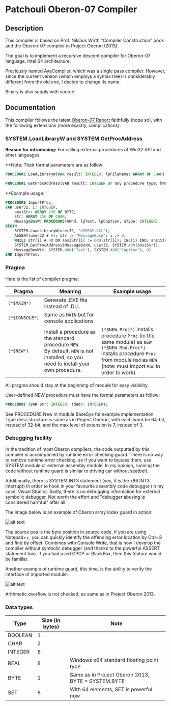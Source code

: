 # Patchouli Oberon-07 Compiler

## Description

This compiler is based on Prof. Niklaus Wirth "Compiler Construction" book and the Oberon-07 compiler in Project Oberon (2013).

The goal is to implement a recursive descent compiler for Oberon-07 language, Intel 64 architecture.

Previously named AyaCompiler, which was a single pass compiler. However, since the current version (which employs a syntax tree) is considerably different from the old one, I decide to change its name.

Binary is also supply with source.

## Documentation

This compiler follows the latest [Oberon-07 Report](http://www.inf.ethz.ch/personal/wirth/Oberon/Oberon07.Report.pdf) faithfully (hope so), with the following extensions (more exactly, complications):

### SYSTEM.LoadLibraryW and SYSTEM.GetProcAddress

**Reason for introducing:** For calling external procedures of Win32 API and other languages.

**Note: Their formal parameters are as follow:

```modula-2
PROCEDURE LoadLibraryW(VAR result: INTEGER; lpFileName: ARRAY OF CHAR);

PROCEDURE GetProcAddress(VAR result: INTEGER or any procedure type; hModule, lpProcName: INTEGER);
```

**Example usage:

```modula-2
PROCEDURE ImportProc;
VAR user32, i: INTEGER;
	ansiStr: ARRAY 256 OF BYTE;
	str: ARRAY 256 OF CHAR;
	MessageBoxW: PROCEDURE(hWnd, lpText, lpCaption, uType: INTEGER);
BEGIN
	SYSTEM.LoadLibraryW(user32, "USER32.DLL");
	ASSERT(user32 # 0); str := "MessageBoxW"; i := 0;
	WHILE str[i] # 0X DO ansiStr[i] := ORD(str[i]); INC(i) END; ansiStr[i] := 0;
	SYSTEM.GetProcAddress(MessageBoxW, user32, SYSTEM.ADR(ansiStr));
	MessageBoxW(0, SYSTEM.ADR("Text"), SYSTEM.ADR("Caption"), 0)
END ImportProc;
```

### Pragma
Here is the list of compiler pragma:

| Pragma         | Meaning                                                                                                                                 | Example usage                                                                                                                                                                                    |
|----------------|-----------------------------------------------------------------------------------------------------------------------------------------|--------------------------------------------------------------------------------------------------------------------------------------------------------------------------------------------------|
| `(*$MAIN*)`    | Generate .EXE file instead of .DLL                                                                                                      |                                                                                                                                                                                                  |
| `(*$CONSOLE*)` | Same as `MAIN` but for console applications                                                                                             |                                                                                                                                                                                                  |
| `(*$NEW*)`     | Install a procedure as the standard procedure `NEW`.<br> By default, `NEW` is not installed, so you need to install your own procedure. | `(*$NEW Proc*)` installs procedure `Proc` (in the same module) as `NEW` <br> `(*$NEW Mod.Proc*)` installs procedure `Proc` from module `Mod` as `NEW` (note: must import `Mod` in order to work) |

All pragma should stay at the beginning of module for easy visibility.

User-defined NEW procedure must have the formal parameters as follow:

```modula-2
PROCEDURE (VAR ptr: INTEGER; tdAdr: INTEGER);
```

See PROCEDURE New in module BaseSys for example implementation. Type desc structure is same as in Project Oberon, with each word be 64-bit, instead of 32-bit, and the max level of extension is 7, instead of 3.

### Debugging facility

In the tradition of most Oberon compilers, the code outputted by this compiler is accompanied by runtime error checking guard. There is no way to remove runtime error checking, so if you want to bypass them, use SYSTEM module or external assembly module. In my opinion, running the code without runtime guard is similar to driving car without seatbelt.

Additionally, there is SYSTEM.INT3 statement (yes, it is the x86 INT3 interrupt) in order to hook in your favourite assembly code debugger (in my case, Visual Studio). Sadly, there is no debugging information for external symbolic debugger. Not worth the effort and "debugger abusing is considered harmful" after all.

The image below is an example of Oberon array index guard in action:

![alt text](https://cloud.githubusercontent.com/assets/2053094/21479529/b58ede56-cb87-11e6-866d-3277be4c6361.png "Array guard")

The source pos is the byte position in source code, if you are using Notepad++, you can quickly identify the offending error location by Ctrl+G and find by offset. Combines with Console Write, that is how I develop the compiler without symbolic debugger (and thanks to the powerful ASSERT statement too). If you had used GPCP or BlackBox, then this feature would be familiar.

Another example of runtime guard, this time, is the ability to verify the interface of imported module:

![alt text](https://cloud.githubusercontent.com/assets/2053094/21479512/a0594792-cb87-11e6-9a13-e05a1abf0004.png "Module guard")

Arithmetic overflow is not checked, as same as in Project Oberon 2013.

### Data types

| Type    | Size (in bytes) | Note                                               |
|---------|-----------------|----------------------------------------------------|
| BOOLEAN |        1        |                                                    |
| CHAR    |        2        |                                                    |
| INTEGER |        8        |                                                    |
| REAL    |        8        | Windows x64 standard floating point type           |
| BYTE    |        1        | Same as in Project Oberon 2013, BYTE = SYSTEM.BYTE |
| SET     |        8        | With 64 elements, SET is powerful now              |
